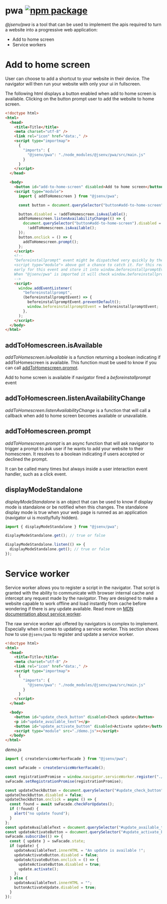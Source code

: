 # pwa [![npm package](https://img.shields.io/npm/v/@jsenv/pwa.svg?logo=npm&label=package)](https://www.npmjs.com/package/@jsenv/pwa)

_@jsenv/pwa_ is a tool that can be used to implement the apis required to turn a website into a progressive web application:

- Add to home screen
- Service workers

# Add to home screen

User can choose to add a shortcut to your website in their device.
The navigator will then run your website with only your ui in fullscreen.

The following html displays a button enabled when add to home screen is available. Clicking on the button prompt user to add the website to home screen.

```html
<!doctype html>
<html>
  <head>
    <title>Title</title>
    <meta charset="utf-8" />
    <link rel="icon" href="data:," />
    <script type="importmap">
      {
        "imports": {
          "@jsenv/pwa": "./node_modules/@jsenv/pwa/src/main.js"
        }
      }
    </script>
  </head>

  <body>
    <button id="add-to-home-screen" disabled>Add to home screen</button>
    <script type="module">
      import { addToHomescreen } from "@jsenv/pwa";

      const button = document.querySelector("button#add-to-home-screen");

      button.disabled = !addToHomescreen.isAvailable();
      addToHomescreen.listenAvailabilityChange(() => {
        document.querySelector("button#add-to-home-screen").disabled =
          !addToHomescreen.isAvailable();
      });
      button.onclick = () => {
        addToHomescreen.prompt();
      };
    </script>
    <!--
    "beforeinstallprompt" event might be dispatched very quickly by the navigator, before
    <script type="module"> above got a chance to catch it. For this reason, we listen
    early for this event and store it into window.beforeinstallpromptEvent.
    When "@jsenv/pwa" is imported it will check window.beforeinstallpromptEvent existence.
    -->
    <script>
      window.addEventListener(
        "beforeinstallprompt",
        (beforeinstallpromptEvent) => {
          beforeinstallpromptEvent.preventDefault();
          window.beforeinstallpromptEvent = beforeinstallpromptEvent;
        },
      );
    </script>
  </body>
</html>
```

## addToHomescreen.isAvailable

_addToHomescreen.isAvailable_ is a function returning a boolean indicating if addToHomescreen is available. This function must be used to know if you can call [addToHomescreen.prompt](#addToHomescreenprompt).

Add to home screen is available if navigator fired a _beforeinstallprompt_ event

## addToHomescreen.listenAvailabilityChange

_addToHomescreen.listenAvailabilityChange_ is a function that will call a callback when add to home screen becomes available or unavailable.

## addToHomescreen.prompt

_addToHomescreen.prompt_ is an async function that will ask navigator to trigger a prompt to ask user if he wants to add your website to their homescreen. It resolves to a boolean indicating if users accepted or declined the prompt.

It can be called many times but always inside a user interaction event handler, such as a click event.

## displayModeStandalone

_displayModeStandalone_ is an object that can be used to know if display mode is standalone or be notified when this changes. The standalone display mode is true when your web page is runned as an application (navigator ui is mostly/fully hidden).

```js
import { displayModeStandalone } from "@jsenv/pwa";

displayModeStandalone.get(); // true or false

displayModeStandalone.listen(() => {
  displayModeStandalone.get(); // true or false
});
```

# Service worker

Service worker allows you to register a script in the navigator. That script is granted with the ability to communicate with browser internal cache and intercept any request made by the navigator. They are designed to make a website capable to work offline and load instantly from cache before wondering if there is any update available. Read more on [MDN documentation about service worker](https://developer.mozilla.org/en-US/docs/Web/API/Service_Worker_API/Using_Service_Workers).

The raw service worker api offered by navigators is complex to implement. Especially when it comes to updating a service worker. This section shows how to use `@jsenv/pwa` to register and update a service worker.

```html
<!doctype html>
<html>
  <head>
    <title>Title</title>
    <meta charset="utf-8" />
    <link rel="icon" href="data:," />
    <script type="importmap">
      {
        "imports": {
          "@jsenv/pwa": "./node_modules/@jsenv/pwa/src/main.js"
        }
      }
    </script>
  </head>

  <body>
    <button id="update_check_button" disabled>Check update</button>
    <p id="update_available_text"></p>
    <button id="update_activate_button" disabled>Activate update</button>
    <script type="module" src="./demo.js"></script>
  </body>
</html>
```

_demo.js_

```js
import { createServiceWorkerFacade } from "@jsenv/pwa";

const swFacade = createServiceWorkerFacade();

const registrationPromise = window.navigator.serviceWorker.register("./sw.js");
swFacade.setRegistrationPromise(registrationPromise);

const updateCheckButton = document.querySelector("#update_check_button");
updateCheckButton.disabled = false;
updateCheckButton.onclick = async () => {
  const found = await swFacade.checkForUpdates();
  if (!found) {
    alert("no update found");
  }
};
const updateAvailableText = document.querySelector("#update_available_text");
const updateActivateButton = document.querySelector("#update_activate_button");
swFacade.subscribe(() => {
  const { update } = swFacade.state;
  if (update) {
    updateAvailableText.innerHTML = "An update is available !";
    updateActivateButton.disabled = false;
    updateActivateButton.onclick = () => {
      updateActivateButton.disabled = true;
      update.activate();
    };
  } else {
    updateAvailableText.innerHTML = "";
    buttonActivateUpdate.disabled = true;
  }
});
```
